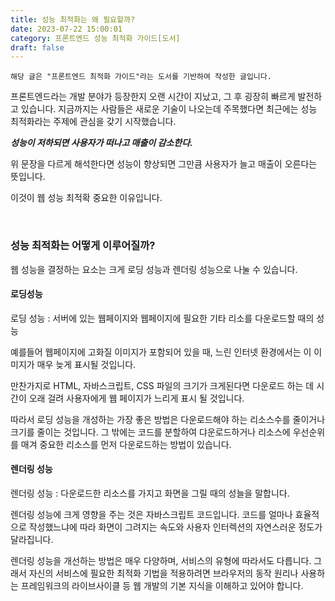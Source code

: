 ```yaml
---
title: 성능 최적화는 왜 필요할까?
date: 2023-07-22 15:00:01
category: 프론트엔드 성능 최적화 가이드[도서]
draft: false
---
```


```
해당 글은 "프론트엔드 최적화 가이드"라는 도서를 기반하여 작성한 글입니다.
```

프론트엔드라는 개발 분야가 등장한지 오랜 시간이 지났고, 그 후 굉장히 빠르게 발전하고 있습니다. 지금까지는 사람들은 새로운 기술이 나오는데 주목했다면 최근에는 성능 최적화라는 주제에 관심을 갖기 시작했습니다. 

***성능이 저하되면 사용자가 떠나고 매출이 감소한다.***

위 문장을 다르게 해석한다면 성능이 향상되면 그만큼 사용자가 늘고 매출이 오른다는 뜻입니다. 

이것이 웹 성능 최적확 중요한 이유입니다.

<br/>

### 성능 최적화는 어떻게 이루어질까?

웹 성능을 결정하는 요소는 크게 로딩 성능과 렌더링 성능으로 나눌 수 있습니다. 

#### 로딩성능

로딩 성능 : 서버에 있는 웹페이지와 웹페이지에 필요한 기타 리소를 다운로드할 때의 성능

예를들어 웹페이지에 고화질 이미지가 포함되어 있을 때, 느린 인터넷 환경에서는 이 이미지가 매우 늦게 표시될 것입니다. 

만찬가지로 HTML, 자바스크립트, CSS 파일의 크기가 크게된다면 다운로드 하는 데 시간이 오래 걸려 사용자에게 웹 페이지가 느리게 표시 될 것입니다.

따라서 로딩 성능을 개성하는 가장 좋은 방법은 다운로드해야 하는 리소스수를 줄이거나 크기를 줄이는 것입니다. 그 밖에는 코드를 분할하여 댜운로드하거나 리소스에 우선순위를 매겨 중요한 리소스를 먼저 다운로드하는 방법이 있습니다.

#### 렌더링 성능

렌더링 성능 : 다운로드한 리소스를 가지고 화면을 그릴 때의 성늘을 말합니다.

렌더링 성능에 크게 영향을 주는 것은 자바스크립트 코드입니다. 코드를 얼마나 효율적으로 작성했느냐에 따라 화면이 그려지는 속도와 사용자 인터렉션의 자연스러운 정도가 달라집니다. 

렌더링 성능을 개선하는 방법은 매우 다양하며, 서비스의 유형에 따라서도 다릅니다. 그래서 자신의 서비스에 필요한 최적화 기법을 적용하려면 브라우저의 동작 원리나 사용하는 프레임워크의 라이브사이클 등 웹 개발의 기본 지식을 이해하고 있어야 합니다. 



